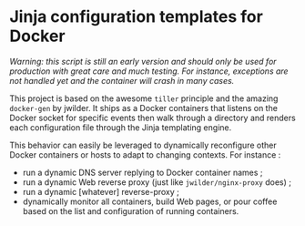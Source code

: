 Jinja configuration templates for Docker
========================================

*Warning: this script is still an early version and should only be used
for production with great care and much testing. For instance, exceptions
are not handled yet and the container will crash in many cases.*

This project is based on the awesome ``tiller`` principle and the amazing
``docker-gen`` by jwilder. It ships as a Docker containers that listens
on the Docker socket for specific events then walk through a directory
and renders each configuration file through the Jinja templating engine.

This behavior can easily be leveraged to dynamically reconfigure other
Docker containers or hosts to adapt to changing contexts. For instance :

 - run a dynamic DNS server replying to Docker container names ;
 - run a dynamic Web reverse proxy (just like ``jwilder/nginx-proxy`` does) ;
 - run a dynamic [whatever] reverse-proxy ;
 - dynamically monitor all containers, build Web pages, or pour coffee based
   on the list and configuration of running containers.
